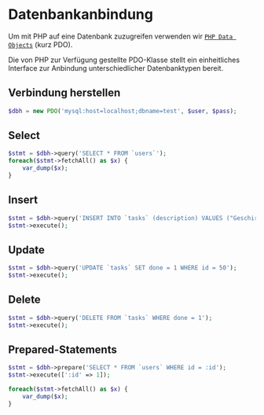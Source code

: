 # Datenbankanbindung

Um mit PHP auf eine Datenbank zuzugreifen verwenden wir [`PHP Data Objects`](http://php.net/book.pdo) (kurz PDO).

Die von PHP zur Verfügung gestellte PDO-Klasse stellt ein einheitliches Interface zur Anbindung unterschiedlicher Datenbanktypen bereit.

## Verbindung herstellen

```php
$dbh = new PDO('mysql:host=localhost;dbname=test', $user, $pass);
```

## Select

```php
$stmt = $dbh->query('SELECT * FROM `users`');
foreach($stmt->fetchAll() as $x) {
    var_dump($x);
}
```

## Insert

```php
$stmt = $dbh->query('INSERT INTO `tasks` (description) VALUES ("Geschirr abwaschen")');
$stmt->execute();
```

## Update

```php
$stmt = $dbh->query('UPDATE `tasks` SET done = 1 WHERE id = 50');
$stmt->execute();
```

## Delete

```php
$stmt = $dbh->query('DELETE FROM `tasks` WHERE done = 1');
$stmt->execute();
```

## Prepared-Statements

```php
$stmt = $dbh->prepare('SELECT * FROM `users` WHERE id = :id');
$stmt->execute([':id' => 1]);

foreach($stmt->fetchAll() as $x) {
    var_dump($x);
}
```
